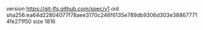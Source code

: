 version https://git-lfs.github.com/spec/v1
oid sha256:ea64d22804077f78aee3170c246f6135e789db9306d303e388677714fe271f50
size 1816
